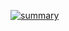 [![summary](https://cr-skills-chart-widget.azurewebsites.net/api/api?username=boredland&skills=javascript,typescript,shell,java,python)](https://profile.codersrank.io/user/boredland)
